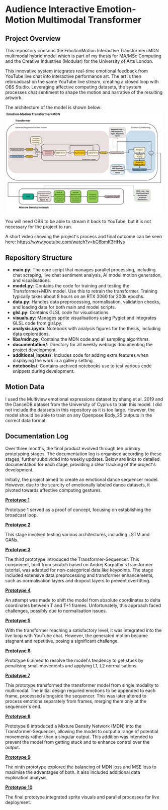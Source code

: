 # Audience Interactive Emotion-Motion Multimodal Transformer

## Project Overview
This repository contains the EmotionMotion Interactive Transformer+MDN multimodal hybrid model which is part of my thesis for MA/MSc Computing and the Creative Industries (Modular) for the University of Arts London. 

This innovative system integrates real-time emotional feedback from YouTube live chat into interactive performance art. The art is then rebroadcast on the same YouTube live stream, creating a closed loop with OBS Studio. Leveraging affective computing datasets, the system processes chat sentiment to shape the motion and narrative of the resulting artwork.

The architecture of the model is shown below: 
![model architecture](https://github.com/moonrabbitt/emotionmotion_transformer/blob/main/data/Dissertation%20-%20Figure%20X_%20Architecture%20Transformer%20and%20MDN%20(2).jpg)

You will need OBS to be able to stream it back to YouTube, but it is not necessary for the project to run.

A short video showing the project's process and final outcome can be seen here: https://www.youtube.com/watch?v=bC6bmK3HHys 


## Repository Structure

  - **main.py**: The core script that manages parallel processing, including chat scraping, live chat sentiment analysis, AI model motion generation, and visualisations.
  - **model.py**: Contains the code for training and testing the Transformer+MDN model. Use this to retrain the transformer. Training typically takes about 8 hours on an RTX 3060 for 200k epochs.
  - **data.py**: Handles data preprocessing, normalisation, validation checks, and loading data for both main and model scripts.
  - **glsl.py**: Contains GLSL code for visualisations.
  - **visuals.py**: Manages sprite visualisations using Pyglet and integrates GLSL code from glsl.py.
  - **analysis.ipynb**: Notebook with analysis figures for the thesis, including data explorations.
  - **libs/mdn.py**: Contains the MDN code and all sampling algorithms.
  - **documentation/**: Directory for all weekly weblogs documenting the project development.
  - **additional_inputs/**: Includes code for adding extra features when displaying the work in a gallery setting.
   - **notebooks/**: Contains archived notebooks use to test various code snippets during development.




## Motion Data

I used the Multiview emotional expressions dataset by shang et al. 2019 and the DanceDB dataset from the University of Cyprus to train this model. I did not include the datasets in this repository as it is too large. However, the model should be able to train on any Openpose Body_25 outputs in the correct data format.

## Documentation Log

Over three months, the final product evolved through ten primary prototyping stages. The documentation log is organised according to these stages, further subdivided into weekly updates. Below are links to detailed documentation for each stage, providing a clear tracking of the project's development.

Initially, the project aimed to create an emotional dance sequencer model. However, due to the scarcity of emotionally labeled dance datasets, it pivoted towards affective computing gestures.

[**Prototype 1**](documentation/prototype_1.md)

Prototype 1 served as a proof of concept, focusing on establishing the broadcast loop.

[**Prototype 2**](documentation/prototype_2.md)

This stage involved testing various architectures, including LSTM and GANs.

[**Prototype 3**](documentation/prototype_3.md)

The third prototype introduced the Transformer-Sequencer. This component, built from scratch based on Andrej Karpathy's transformer tutorial, was adapted for non-categorical data like keypoints. The stage included extensive data preprocessing and transformer enhancements, such as normalisation layers and dropout layers to prevent overfitting.

[**Prototype 4**](documentation/prototype_4.md)

An attempt was made to shift the model from absolute coordinates to delta coordinates between T and T+1 frames. Unfortunately, this approach faced challenges, possibly due to normalisation issues.

[**Prototype 5**](documentation/prototype_5.md)

With the transformer reaching a satisfactory level, it was integrated into the live loop with YouTube chat. However, the generated motion became stagnant and repetitive, posing a significant challenge.

[**Prototype 6**](documentation/prototype_6.md)

Prototype 6 aimed to resolve the model's tendency to get stuck by penalising small movements and applying L1, L2 normalisations.

[**Prototype 7**](documentation/prototype_7.md)

This prototype transformed the transformer model from single modality to multimodal. The initial design required emotions to be appended to each frame, processed alongside the sequencer. This was later altered to process emotions separately from frames, merging them only at the sequencer's end.

[**Prototype 8**](documentation/prototype_8.md)

Prototype 8 introduced a Mixture Density Network (MDN) into the Transformer-Sequencer, allowing the model to output a range of potential movements rather than a singular output. This addition was intended to prevent the model from getting stuck and to enhance control over the output.

[**Prototype 9**](documentation/prototype_9.md)

The ninth prototype explored the balancing of MDN loss and MSE loss to maximise the advantages of both. It also included additional data exploration analysis.

[**Prototype 10**](documentation/prototype_10.md)

The final prototype integrated sprite visuals and parallel processes for live deployment.
